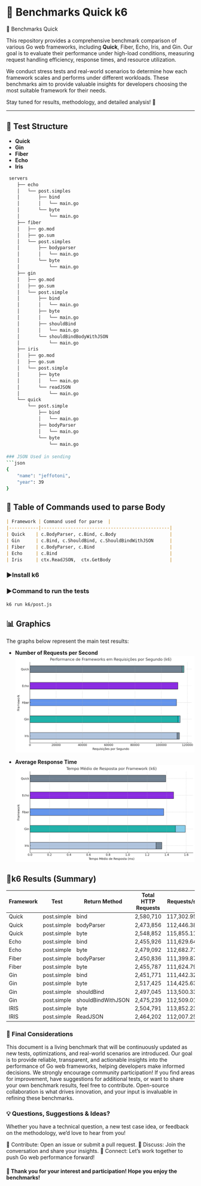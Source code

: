 # 📌 Benchmarks Quick k6
📌 Benchmarks Quick

This repository provides a comprehensive benchmark comparison of various Go web frameworks, including **Quick**, Fiber, Echo, Iris, and Gin. Our goal is to evaluate their performance under high-load conditions, measuring request handling efficiency, response times, and resource utilization.

We conduct stress tests and real-world scenarios to determine how each framework scales and performs under different workloads. These benchmarks aim to provide valuable insights for developers choosing the most suitable framework for their needs.

Stay tuned for results, methodology, and detailed analysis! 🚀

---

## 🚀 Test Structure

- **Quick**
- **Gin**
- **Fiber**
- **Echo**
- **Iris**

```bash
 servers
    ├── echo
    │   └── post.simples
    │       ├── bind
    │       │   └── main.go
    │       └── byte
    │           └── main.go
    ├── fiber
    │   ├── go.mod
    │   ├── go.sum
    │   └── post.simples
    │       ├── bodyparser
    │       │   └── main.go
    │       └── byte
    │           └── main.go
    ├── gin
    │   ├── go.mod
    │   ├── go.sum
    │   └── post.simple
    │       ├── bind
    │       │   └── main.go
    │       ├── byte
    │       │   └── main.go
    │       ├── shouldBind
    │       │   └── main.go
    │       └── shouldBindBodyWithJSON
    │           └── main.go
    ├── iris
    │   ├── go.mod
    │   ├── go.sum
    │   └── post.simple
    │       ├── byte
    │       │   └── main.go
    │       └── readJSON
    │           └── main.go
    └── quick
        └── post.simple
            ├── bind
            │   └── main.go
            ├── bodyParser
            │   └── main.go
            └── byte
                └── main.go

### JSON Used in sending
```json
{
    "name": "jeffotoni",
    "year": 39
}
```

## 🚀 Table of Commands used to parse Body

```markdown
| Framework | Command used for parse  |
|-----------|------------------------------------------------|
| Quick    | c.BodyParser, c.Bind, c.Body                    |
| Gin      | c.Bind, c.ShouldBind, c.ShouldBindWithJSON      |
| Fiber    | c.BodyParser, c.Bind                            |
| Echo     | c.Bind                                          |
| Iris     | ctx.ReadJSON,  ctx.GetBody                      |
```

### ▶️Install k6


### ▶️Command to run the tests

```sh
k6 run k6/post.js
```

## 📊 Graphics

The graphs below represent the main test results:

- **Number of Requests per Second**
  ![Number of Requests](grafico-k6-req.png)

- **Average Response Time**
  ![Average Response Time](grafico-k6-tresp.png)

## 📌k6 Results (Summary)

| Framework | Test         | Return Method          | Total HTTP Requests | Requests/s   | Avg Response Time | Data Received | Data Sent | Error Rate |
|-----------|-------------|------------------------|----------------------|--------------|-------------------|---------------|-----------|-----------|
| Quick     | post.simple | bind                   | 2,580,710            | 117,302.95   | 1.37ms            | 361MB         | 444MB     | 0.00%     |
| Quick     | post.simple | bodyParser             | 2,473,856            | 112,446.38   | 1.25ms            | 346MB         | 426MB     | 0.00%     |
| Quick     | post.simple | byte                   | 2,548,852            | 115,855.11   | 1.39ms            | 380MB         | 438MB     | 0.00%     |
| Echo      | post.simple | bind                   | 2,455,926            | 111,629.64   | 1.44ms            | 346MB         | 422MB     | 0.00%     |
| Echo      | post.simple | byte                   | 2,479,092            | 112,682.71   | 1.47ms            | 350MB         | 426MB     | 0.00%     |
| Fiber     | post.simple | bodyParser             | 2,450,836            | 111,399.87   | 1.30ms            | 346MB         | 422MB     | 0.00%     |
| Fiber     | post.simple | byte                   | 2,455,787            | 111,624.79   | 1.37ms            | 346MB         | 422MB     | 0.00%     |
| Gin       | post.simple | bind                   | 2,451,771            | 111,442.32   | 1.58ms            | 346MB         | 422MB     | 0.00%     |
| Gin       | post.simple | byte                   | 2,517,425            | 114,425.63   | 1.59ms            | 355MB         | 433MB     | 0.00%     |
| Gin       | post.simple | shouldBind             | 2,497,045            | 113,500.33   | 1.47ms            | 352MB         | 430MB     | 0.00%     |
| Gin       | post.simple | shouldBindWithJSON     | 2,475,239            | 112,509.01   | 1.49ms            | 349MB         | 426MB     | 0.00%     |
| IRIS      | post.simple | byte                   | 2,504,791            | 113,852.23   | 1.35ms            | 388MB         | 431MB     | 0.00%     |
| IRIS      | post.simple | ReadJSON               | 2,464,202            | 112,007.25   | 1.29ms            | 384MB         | 424MB     | 0.00%     |


### 📌 Final Considerations
This document is a living benchmark that will be continuously updated as new tests, optimizations, and real-world scenarios are introduced. Our goal is to provide reliable, transparent, and actionable insights into the performance of Go web frameworks, helping developers make informed decisions.
We strongly encourage community participation! If you find areas for improvement, have suggestions for additional tests, or want to share your own benchmark results, feel free to contribute. Open-source collaboration is what drives innovation, and your input is invaluable in refining these benchmarks.

### 💡 Questions, Suggestions & Ideas?
Whether you have a technical question, a new test case idea, or feedback on the methodology, we’d love to hear from you!

🔹 Contribute: Open an issue or submit a pull request.
🔹 Discuss: Join the conversation and share your insights.
🔹 Connect: Let’s work together to push Go web performance forward!

#### 🚀 Thank you for your interest and participation! Hope you enjoy the benchmarks!
